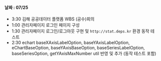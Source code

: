 
#### 날짜 : 07/25

- 3:30 김해 공공데이터 플랫폼 WBS (공수)회의
- 1:00 관리자페이지 로그인 페이지 구성
- 1:30 관리자페이지 로그인/로그아웃 구현 및 `http://stat.deps.kr` 환경 동작 테스트
- 2:30 echart  baseXAxisLabelOption, baseYAxisLabelOption, eChartBaseOption, baseYAxisBaseOption, baseSeriesLabelOption, baseSeriesOption, getYAxisMaxNumber util 반영 및 추가 (동작 테스트 포함)


